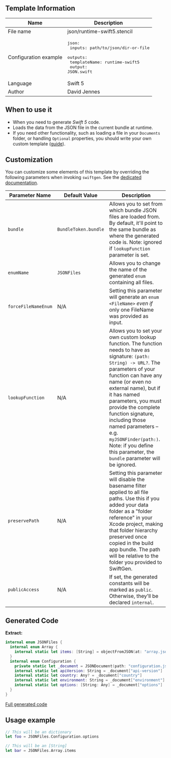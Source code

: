 ## Template Information

| Name      | Description       |
| --------- | ----------------- |
| File name | json/runtime-swift5.stencil |
| Configuration example | <pre>json:<br />  inputs: path/to/json/dir-or-file<br />  outputs:<br />    templateName: runtime-swift5<br />    output: JSON.swift</pre> |
| Language | Swift 5 |
| Author | David Jennes |

## When to use it

- When you need to generate *Swift 5* code.
- Loads the data from the JSON file in the current bundle at runtime.
- If you need other functionality, such as loading a file in your `Documents` folder, or handling `Optional` properties, you should write your own custom template ([guide](../../Articles/Creating-custom-templates.md)).

## Customization

You can customize some elements of this template by overriding the following parameters when invoking `swiftgen`. See the [dedicated documentation](../../ConfigFile.md).

| Parameter Name | Default Value | Description |
| -------------- | ------------- | ----------- |
| `bundle` | `BundleToken.bundle` | Allows you to set from which bundle JSON files are loaded from. By default, it'll point to the same bundle as where the generated code is. Note: ignored if `lookupFunction` parameter is set. |
| `enumName` | `JSONFiles` | Allows you to change the name of the generated `enum` containing all files. |
| `forceFileNameEnum` | N/A | Setting this parameter will generate an `enum <FileName>` _even if_ only one FileName was provided as input. |
| `lookupFunction` | N/A | Allows you to set your own custom lookup function. The function needs to have as signature: `(path: String) -> URL?`. The parameters of your function can have any name (or even no external name), but if it has named parameters, you must provide the complete function signature, including those named parameters – e.g. `myJSONFinder(path:)`. Note: if you define this parameter, the `bundle` parameter will be ignored. |
| `preservePath` | N/A | Setting this parameter will disable the basename filter applied to all file paths. Use this if you added your data folder as a "folder reference" in your Xcode project, making that folder hierarchy preserved once copied in the build app bundle. The path will be relative to the folder you provided to SwiftGen. |
| `publicAccess` | N/A | If set, the generated constants will be marked as `public`. Otherwise, they'll be declared `internal`. |

## Generated Code

**Extract:**

```swift
internal enum JSONFiles {
  internal enum Array {
    internal static let items: [String] = objectFromJSON(at: "array.json")
  }
  internal enum Configuration {
    private static let _document = JSONDocument(path: "configuration.json")
    internal static let apiVersion: String = _document["api-version"]
    internal static let country: Any? = _document["country"]
    internal static let environment: String = _document["environment"]
    internal static let options: [String: Any] = _document["options"]
  }
}
```

[Full generated code](../../../Tests/Fixtures/Generated/JSON/runtime-swift5/all.swift)

## Usage example

```swift
// This will be an dictionary
let foo = JSONFiles.Configuration.options

// This will be an [String]
let bar = JSONFiles.Array.items
```
